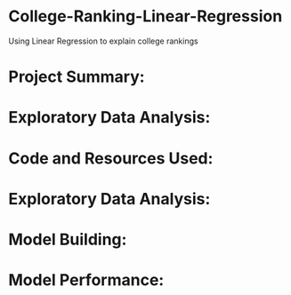 # College-Ranking-Linear-Regression
Using Linear Regression to explain college rankings

# Project Summary:

# Exploratory Data Analysis:

# Code and Resources Used:

# Exploratory Data Analysis:

# Model Building:

# Model Performance:
